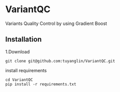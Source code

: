 # VariantQC
Variants Quality Control by using Gradient Boost

## Installation  
1.Download
```
git clone git@github.com:tuyanglin/VariantQC.git
```
install requirements
```
cd VariantQC
pip install -r requirements.txt
```

